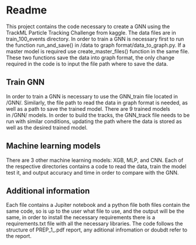 # Readme 
This project contains the code necessary to create a GNN using the TrackML Particle Tracking Challenge from kaggle. The data files are in train_100_events directory. In order to train a GNN is necessary first to run the function run_and_save() in /data to graph format/data_to_graph.py. If a master model is required use create_master_files() function in the same file. These two functions save the data into graph format, the only change required in the code is to input the file path where to save the data.

## Train GNN
In order to train a GNN is necessary to use the GNN_train file located in /GNN/. Similarly, the file path to read the data in graph format is needed, as well as a path to save the trained model. There are 9 trained models in /GNN/ models. In order to build the tracks, the GNN_track file needs to be run with similar conditions, updating the path where the data is stored as well as the desired trained model.

## Machine learning models 
There are 3 other machine learning models: XGB, MLP, and CNN. Each of the respective directories contains a code to read the data, train the model test it, and output accuracy and time in order to compare with the GNN.

## Additional information
Each file contains a Jupiter notebook and a python file both files contain the same code, so is up to the user what file to use, and the output will be the same, in order to install the necessary requirements there is a requirements.txt file with all the necessary libraries. The code follows the structure of PREP_1_.pdf report, any aditional infromation or doubdt refer to the report.
